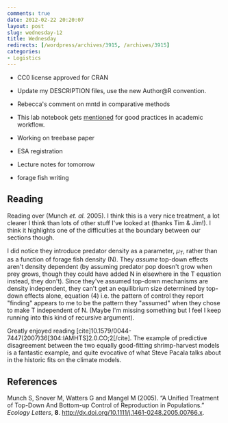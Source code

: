 ```yaml
---
comments: true
date: 2012-02-22 20:20:07
layout: post
slug: wednesday-12
title: Wednesday
redirects: [/wordpress/archives/3915, /archives/3915]
categories:
- Logistics
---
```






	
  * CC0 license approved for CRAN

	
  * Update my DESCRIPTION files, use the new Author@R convention.

	
  * Rebecca's comment on mntd in comparative methods

	
  * This lab notebook gets [mentioned](http://academia.stackexchange.com/questions/83/good-practices-for-organizing-notes) for good practices in academic workflow.

	
  * Working on treebase paper

	
  * ESA registration

	
  * Lecture notes for tomorrow

	
  * forage fish writing





##  Reading 



Reading over (Munch _et. al._ 2005).  I think this is a very nice treatment, a lot clearer I think than lots of other stuff I've looked at (thanks Tim & Jim!). I think it highlights one of the difficulties at the boundary between our sections though. 

I did notice they introduce predator density as a parameter, $\mu_T$, rather than as a function of forage fish density (N).  They *assume* top-down effects aren't density dependent (by assuming predator pop doesn't grow when prey grows, though they could have added N in elsewhere in the T equation instead, they don't).  Since they've assumed top-down mechanisms are density independent, they can't get an equilibrium size determined by top-down effects alone, equation (4) i.e. the pattern of control they report "finding" appears to me to be the pattern they "assumed" when they chose to make T independent of N.  (Maybe I'm missing something but I feel I keep running into this kind of recursive argument).


Greatly enjoyed reading [cite]10.1579/0044-7447(2007)36[304:IAMHTS]2.0.CO;2[/cite]. The example of predictive disagreement between the two equally good-fitting shrimp-harvest models is a fantastic example, and quite evocative of what Steve Pacala talks about in the historic fits on the climate models.  
## References

<p>Munch S, Snover M, Watters G and Mangel M (2005).
&ldquo;A Unified Treatment of Top-Down And Bottom-up Control of Reproduction in Populations.&rdquo;
<EM>Ecology Letters</EM>, <B>8</B>.
<a href="http://dx.doi.org/10.1111/j.1461-0248.2005.00766.x">http://dx.doi.org/10.1111/j.1461-0248.2005.00766.x</a>.
